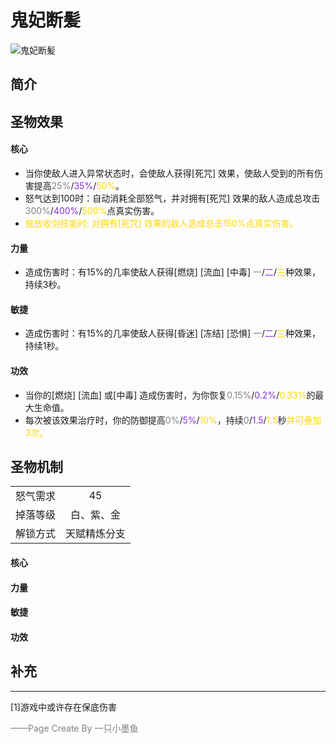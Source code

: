 # 鬼妃断髪
![鬼妃断髪](../Img/Texture2D_Potion/鬼妃断髪.png)
## 简介
## 圣物效果
#### **核心**  
- 当你使敌人进入异常状态时，会使敌人获得[死咒] 效果，使敌人受到的所有伤害提高<font color=gray>25%</font>/<font color=BlueViolet>35%</font>/<font color=gold>50%</font>。
- 怒气达到100时：自动消耗全部怒气，并对拥有[死咒] 效果的敌人造成总攻击<font color=gray>300%</font>/<font color=BlueViolet>400%</font>/<font color=gold>500%</font>点真实伤害。
- <font color=gold>施放收剑技能时: 对拥有[死咒] 效果的敌人造成总击150%点真实伤害。</font>
#### **力量** 
- 造成伤害时：有15%的几率使敌人获得[燃烧] [流血] [中毒] <font color=gray>一</font>/<font color=BlueViolet>二</font>/<font color=gold>三</font>种效果，持续3秒。
#### **敏捷**
- 造成伤害时：有15%的几率使敌人获得[昏迷] [冻结] [恐惧] <font color=gray>一</font>/<font color=BlueViolet>二</font>/<font color=gold>三</font>种效果，持续1秒。
#### **功效**
- 当你的[燃烧] [流血] 或[中毒] 造成伤害时，为你恢复<font color=gray>0.15%</font>/<font color=BlueViolet>0.2%</font>/<font color=gold>0.33%</font>的最大生命值。
- 每次被该效果治疗时，你的防御提高<font color=gray>0%</font>/<font color=BlueViolet>5%</font>/<font color=gold>10%</font>，持续<font color=gray>0</font>/<font color=BlueViolet>1.5</font>/<font color=gold>1.5</font>秒<font color=gold>并可叠加3次。</font>
## 圣物机制
|||
| :----: | :----: |
|怒气需求|45|
|掉落等级|白、紫、金|
|解锁方式|天赋精炼分支|

#### **核心**

#### **力量**

#### **敏捷**

#### **功效**


## 补充

---
[1]游戏中或许存在保底伤害

<font color=grey>——Page Create By 一只小墨鱼</font>
